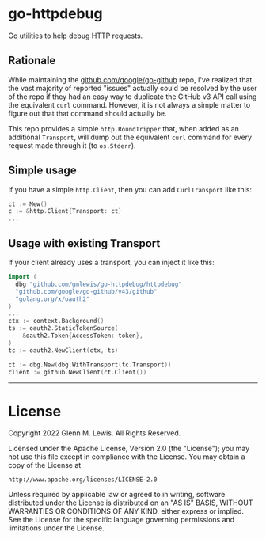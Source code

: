 # go-httpdebug

Go utilities to help debug HTTP requests.

## Rationale

While maintaining the [github.com/google/go-github](https://github.com/google/go-github)
repo, I've realized that the vast majority of reported "issues" actually could be
resolved by the user of the repo if they had an easy way to duplicate the
GitHub v3 API call using the equivalent `curl` command. However, it is not always
a simple matter to figure out that that command should actually be.

This repo provides a simple `http.RoundTripper` that, when added as an additional
`Transport`, will dump out the equivalent `curl` command for every request made
through it (to `os.Stderr`).

## Simple usage

If you have a simple `http.Client`, then you can add `CurlTransport` like this:

```go
ct := Mew()
c := &http.Client{Transport: ct}
...
```

## Usage with existing Transport

If your client already uses a transport, you can inject it like this:

```go
import (
  dbg "github.com/gmlewis/go-httpdebug/httpdebug"
  "github.com/google/go-github/v43/github"
  "golang.org/x/oauth2"
)
...
ctx := context.Background()
ts := oauth2.StaticTokenSource(
	&oauth2.Token{AccessToken: token},
)
tc := oauth2.NewClient(ctx, ts)

ct := dbg.New(dbg.WithTransport(tc.Transport))
client := github.NewClient(ct.Client())
```

----------------------------------------------------------------------

# License

Copyright 2022 Glenn M. Lewis. All Rights Reserved.

Licensed under the Apache License, Version 2.0 (the "License");
you may not use this file except in compliance with the License.
You may obtain a copy of the License at

    http://www.apache.org/licenses/LICENSE-2.0

Unless required by applicable law or agreed to in writing, software
distributed under the License is distributed on an "AS IS" BASIS,
WITHOUT WARRANTIES OR CONDITIONS OF ANY KIND, either express or implied.
See the License for the specific language governing permissions and
limitations under the License.
